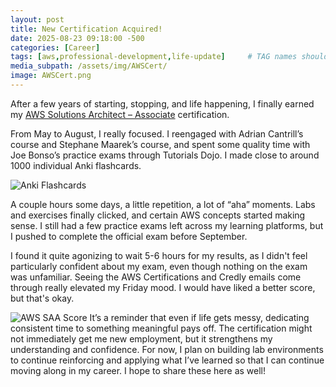 ```yaml
---
layout: post
title: New Certification Acquired!
date: 2025-08-23 09:18:00 -500
categories: [Career]
tags: [aws,professional-development,life-update]     # TAG names should always be lowercase
media_subpath: /assets/img/AWSCert/
image: AWSCert.png
---
```


After a few years of starting, stopping, and life happening, I finally earned my [AWS Solutions Architect – Associate](https://aws.amazon.com/certification/certified-solutions-architect-associate/) certification.

From May to August, I really focused. I reengaged with Adrian Cantrill’s course and Stephane Maarek’s course, and spent some quality time with Joe Bonso’s practice exams through Tutorials Dojo. I made close to around 1000 individual Anki flashcards. 

![Anki Flashcards](/ankicards.png)

A couple hours some days, a little repetition, a lot of “aha” moments. Labs and exercises finally clicked, and certain AWS concepts started making sense. I still had a few practice exams left across my learning platforms, but I pushed to complete the official exam before September.

I found it quite agonizing to wait 5-6 hours for my results, as I didn't feel particularly confident about my exam, even though nothing on the exam was unfamiliar. Seeing the AWS Certifications and Credly emails come through really elevated my Friday mood. I would have liked a better score, but that's okay.

![AWS SAA Score](/awssaascore.png)
It’s a reminder that even if life gets messy, dedicating consistent time to something meaningful pays off. The certification might not immediately get me new employment, but it strengthens my understanding and confidence. For now, I plan on building lab environments to continue reinforcing and applying what I’ve learned so that I can continue moving along in my career. I hope to share these here as well!


